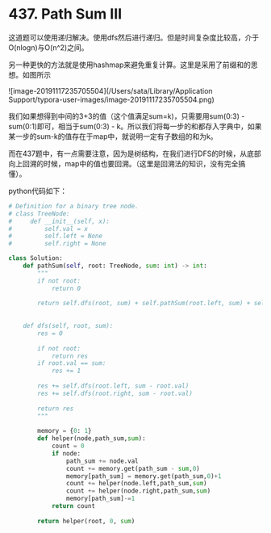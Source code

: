 # 437. Path Sum III

这道题可以使用递归解决。使用dfs然后进行递归。但是时间复杂度比较高，介于O(nlogn)与O(n^2)之间。

另一种更快的方法就是使用hashmap来避免重复计算。这里是采用了前缀和的思想。如图所示

![image-20191117235705504](/Users/sata/Library/Application Support/typora-user-images/image-20191117235705504.png)

我们如果想得到中间的3+3的值（这个值满足sum=k)，只需要用sum(0:3) - sum(0:1)即可，相当于sum(0:3) - k。所以我们将每一步的和都存入字典中，如果某一步的sum-k的值存在于map中，就说明一定有子数组的和为k。

而在437题中，有一点需要注意，因为是树结构，在我们进行DFS的时候，从底部向上回溯的时候，map中的值也要回溯。（这里是回溯法的知识，没有完全搞懂）。



python代码如下：

```python
# Definition for a binary tree node.
# class TreeNode:
#     def __init__(self, x):
#         self.val = x
#         self.left = None
#         self.right = None

class Solution:
    def pathSum(self, root: TreeNode, sum: int) -> int:
        """  
        if not root:
            return 0
        
        return self.dfs(root, sum) + self.pathSum(root.left, sum) + self.pathSum(root.right, sum)
       
        
    def dfs(self, root, sum):
        res = 0
        
        if not root:
            return res
        if root.val == sum:
            res += 1
        
        res += self.dfs(root.left, sum - root.val)
        res += self.dfs(root.right, sum - root.val)
        
        return res
        """
        
        memory = {0: 1}        
        def helper(node,path_sum,sum):
            count = 0
            if node:
                path_sum += node.val
                count += memory.get(path_sum - sum,0)
                memory[path_sum] = memory.get(path_sum,0)+1
                count += helper(node.left,path_sum,sum)
                count += helper(node.right,path_sum,sum)
                memory[path_sum]-=1            
            return count 
        
        return helper(root, 0, sum)
```

